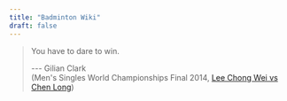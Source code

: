 ```yaml
---
title: "Badminton Wiki"
draft: false
---
```


> You have to dare to win.
>
> --- Gilian Clark<br>
> (Men's Singles World Championships Final 2014,
> [Lee Chong Wei vs Chen Long](https://www.youtube.com/live/cmf6Lg-om_8?si=mbOXJT1cs1eDWu3u&start=905&amp;end=958))
